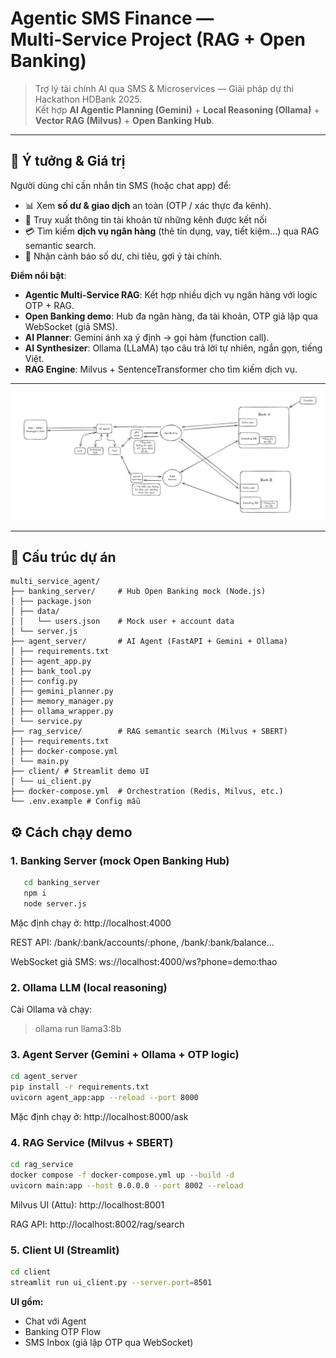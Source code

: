 # Agentic SMS Finance — Multi‑Service Project (RAG + Open Banking)

> Trợ lý tài chính AI qua SMS & Microservices — Giải pháp dự thi Hackathon HDBank 2025.  
> Kết hợp **AI Agentic Planning (Gemini)** + **Local Reasoning (Ollama)** + **Vector RAG (Milvus)** + **Open Banking Hub**.

---

## 🚀 Ý tưởng & Giá trị

Người dùng chỉ cần nhắn tin SMS (hoặc chat app) để:
- 📊 Xem **số dư & giao dịch** an toàn (OTP / xác thực đa kênh).
- 🏦 Truy xuất thông tin tài khoản từ những kênh được kết nối
- 💳 Tìm kiếm **dịch vụ ngân hàng** (thẻ tín dụng, vay, tiết kiệm…) qua RAG semantic search.
- 🔔 Nhận cảnh báo số dư, chi tiêu, gợi ý tài chính.

**Điểm nổi bật**:
- **Agentic Multi-Service RAG**: Kết hợp nhiều dịch vụ ngân hàng với logic OTP + RAG.
- **Open Banking demo**: Hub đa ngân hàng, đa tài khoản, OTP giả lập qua WebSocket (giả SMS).
- **AI Planner**: Gemini ánh xạ ý định → gọi hàm (function call).
- **AI Synthesizer**: Ollama (LLaMA) tạo câu trả lời tự nhiên, ngắn gọn, tiếng Việt.
- **RAG Engine**: Milvus + SentenceTransformer cho tìm kiếm dịch vụ.


---

![Logo dự án](./idea_wrokflow.jpg)

---


## 📂 Cấu trúc dự án

```
multi_service_agent/
├── banking_server/     # Hub Open Banking mock (Node.js)
│ ├── package.json
│ ├── data/
│ │   └── users.json    # Mock user + account data
│ └── server.js
├── agent_server/       # AI Agent (FastAPI + Gemini + Ollama)
│ ├── requirements.txt
│ ├── agent_app.py
│ ├── bank_tool.py
│ ├── config.py
│ ├── gemini_planner.py
│ ├── memory_manager.py
│ ├── ollama_wrapper.py
│ └── service.py
├── rag_service/        # RAG semantic search (Milvus + SBERT)
│ ├── requirements.txt
│ ├── docker-compose.yml
│ └── main.py
├── client/ # Streamlit demo UI
│ └── ui_client.py
├── docker-compose.yml  # Orchestration (Redis, Milvus, etc.)
└── .env.example # Config mẫu
```


## ⚙️ Cách chạy demo

### 1. Banking Server (mock Open Banking Hub)
```bash
   cd banking_server
   npm i 
   node server.js
```

Mặc định chạy ở: http://localhost:4000

REST API: /bank/:bank/accounts/:phone, /bank/:bank/balance…

WebSocket giả SMS: ws://localhost:4000/ws?phone=demo:thao

### 2. Ollama LLM (local reasoning)
Cài Ollama và chạy:

>ollama run llama3:8b

### 3. Agent Server (Gemini + Ollama + OTP logic)
```bash
cd agent_server
pip install -r requirements.txt
uvicorn agent_app:app --reload --port 8000
```


Mặc định chạy ở: http://localhost:8000/ask


### 4. RAG Service (Milvus + SBERT)
```bash
cd rag_service
docker compose -f docker-compose.yml up --build -d
uvicorn main:app --host 0.0.0.0 --port 8002 --reload
```

Milvus UI (Attu): http://localhost:8001

RAG API: http://localhost:8002/rag/search


### 5. Client UI (Streamlit)
```bash
cd client
streamlit run ui_client.py --server.port=8501
```


**UI gồm:**
* Chat với Agent
* Banking OTP Flow
* SMS Inbox (giả lập OTP qua WebSocket)



